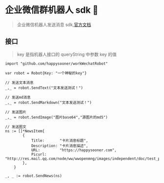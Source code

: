 # 企业微信群机器人 sdk 🤖

> 企业微信机器人发送消息 sdk,[官方文档](https://work.weixin.qq.com/api/doc/90000/90136/91770)

## 接口

> key 是指机器人接口的 queryString 中参数 key 的值

```
import "github.com/happysooner/workWechatRobot"

var robot = Robot{Key: "一个神秘的key"}

// 发送文本消息
_,_ = robot.SendText("文本发送测试！")

// 发送md消息
_,_ = robot.SendMarkdown("文本发送测试！")

// 发送图片
_,_ = robot.SendImage("图片base64","源图片的md5")

// 发送图文
ns := []*NewsItem{
		{
			Title:       "卡片消息标题",
			Description: "卡片消息描述",
			URL:         "https://happysooner.com",
			Picurl:      "http://res.mail.qq.com/node/ww/wwopenmng/images/independent/doc/test_pic_msg1.png",
		},
	}

_, _ := robot.SendNews(ns)
```
